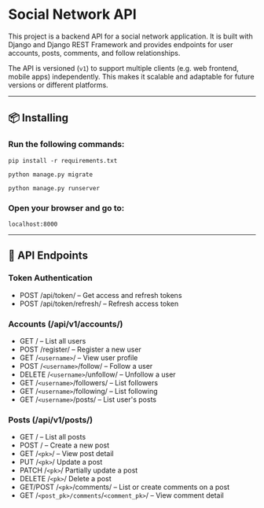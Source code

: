 # Social Network API

This project is a backend API for a social network application. It is built with Django and Django REST Framework and provides endpoints for user accounts, posts, comments, and follow relationships.

The API is versioned (`v1`) to support multiple clients (e.g. web frontend, mobile apps) independently. This makes it scalable and adaptable for future versions or different platforms.

---

## 📦 Installing

### Run the following commands:

    pip install -r requirements.txt

    python manage.py migrate

    python manage.py runserver

### Open your browser and go to:

    localhost:8000

---

## 🔗 API Endpoints

### Token Authentication

- POST /api/token/ – Get access and refresh tokens
- POST /api/token/refresh/ – Refresh access token

### Accounts (/api/v1/accounts/)

- GET / – List all users
- POST /register/ – Register a new user
- GET /```<username>```/ – View user profile
- POST /```<username>```/follow/ – Follow a user
- DELETE /```<username>```/unfollow/ – Unfollow a user
- GET /```<username>```/followers/ – List followers
- GET /```<username>```/following/ – List following
- GET /```<username>```/posts/ – List user's posts

### Posts (/api/v1/posts/)

- GET / – List all posts
- POST / – Create a new post
- GET /```<pk>```/ – View post detail
- PUT /```<pk>```/ Update a post
- PATCH /```<pk>```/ Partially update a post
- DELETE /```<pk>```/ Delete a post
- GET/POST /```<pk>```/comments/ – List or create comments on a post
- GET /```<post_pk>/comments```/```<comment_pk>```/ – View comment detail
